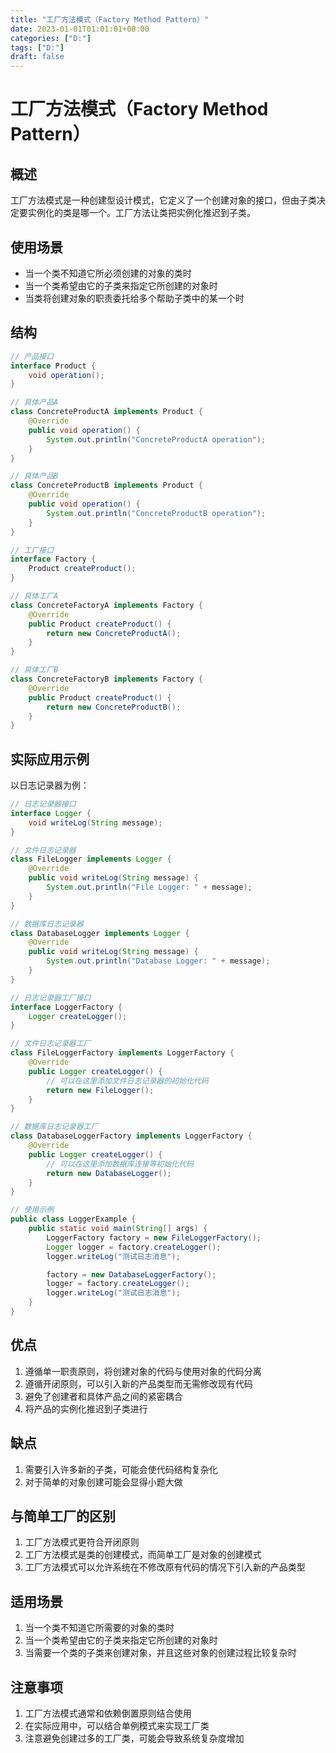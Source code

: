 ```yaml
---
title: "工厂方法模式（Factory Method Pattern）"
date: 2023-01-01T01:01:01+08:00
categories: ["D:"]
tags: ["D:"]
draft: false
---
```

# 工厂方法模式（Factory Method Pattern）

## 概述

工厂方法模式是一种创建型设计模式，它定义了一个创建对象的接口，但由子类决定要实例化的类是哪一个。工厂方法让类把实例化推迟到子类。

## 使用场景

- 当一个类不知道它所必须创建的对象的类时
- 当一个类希望由它的子类来指定它所创建的对象时
- 当类将创建对象的职责委托给多个帮助子类中的某一个时

## 结构

```java
// 产品接口
interface Product {
    void operation();
}

// 具体产品A
class ConcreteProductA implements Product {
    @Override
    public void operation() {
        System.out.println("ConcreteProductA operation");
    }
}

// 具体产品B
class ConcreteProductB implements Product {
    @Override
    public void operation() {
        System.out.println("ConcreteProductB operation");
    }
}

// 工厂接口
interface Factory {
    Product createProduct();
}

// 具体工厂A
class ConcreteFactoryA implements Factory {
    @Override
    public Product createProduct() {
        return new ConcreteProductA();
    }
}

// 具体工厂B
class ConcreteFactoryB implements Factory {
    @Override
    public Product createProduct() {
        return new ConcreteProductB();
    }
}
```

## 实际应用示例

以日志记录器为例：

```java
// 日志记录器接口
interface Logger {
    void writeLog(String message);
}

// 文件日志记录器
class FileLogger implements Logger {
    @Override
    public void writeLog(String message) {
        System.out.println("File Logger: " + message);
    }
}

// 数据库日志记录器
class DatabaseLogger implements Logger {
    @Override
    public void writeLog(String message) {
        System.out.println("Database Logger: " + message);
    }
}

// 日志记录器工厂接口
interface LoggerFactory {
    Logger createLogger();
}

// 文件日志记录器工厂
class FileLoggerFactory implements LoggerFactory {
    @Override
    public Logger createLogger() {
        // 可以在这里添加文件日志记录器的初始化代码
        return new FileLogger();
    }
}

// 数据库日志记录器工厂
class DatabaseLoggerFactory implements LoggerFactory {
    @Override
    public Logger createLogger() {
        // 可以在这里添加数据库连接等初始化代码
        return new DatabaseLogger();
    }
}

// 使用示例
public class LoggerExample {
    public static void main(String[] args) {
        LoggerFactory factory = new FileLoggerFactory();
        Logger logger = factory.createLogger();
        logger.writeLog("测试日志消息");

        factory = new DatabaseLoggerFactory();
        logger = factory.createLogger();
        logger.writeLog("测试日志消息");
    }
}
```

## 优点

1. 遵循单一职责原则，将创建对象的代码与使用对象的代码分离
2. 遵循开闭原则，可以引入新的产品类型而无需修改现有代码
3. 避免了创建者和具体产品之间的紧密耦合
4. 将产品的实例化推迟到子类进行

## 缺点

1. 需要引入许多新的子类，可能会使代码结构复杂化
2. 对于简单的对象创建可能会显得小题大做

## 与简单工厂的区别

1. 工厂方法模式更符合开闭原则
2. 工厂方法模式是类的创建模式，而简单工厂是对象的创建模式
3. 工厂方法模式可以允许系统在不修改原有代码的情况下引入新的产品类型

## 适用场景

1. 当一个类不知道它所需要的对象的类时
2. 当一个类希望由它的子类来指定它所创建的对象时
3. 当需要一个类的子类来创建对象，并且这些对象的创建过程比较复杂时

## 注意事项

1. 工厂方法模式通常和依赖倒置原则结合使用
2. 在实际应用中，可以结合单例模式来实现工厂类
3. 注意避免创建过多的工厂类，可能会导致系统复杂度增加

